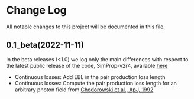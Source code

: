 # Change Log

All notable changes to this project will be documented in this file.


## 0.1_beta(2022-11-11)

In the beta releases (<1.0) we log only the main differences with respect to the latest public release of the code, SimProp-v2r4, available [here](https://augeraq.sites.lngs.infn.it/SimProp/)

- Continuous losses: Add EBL in the pair production loss length
- Continuous losses: Compute the pair production loss length for an arbitrary photon field from [Chodorowski et al., ApJ, 1992](https://ui.adsabs.harvard.edu/abs/1992ApJ...400..181C/abstract)
   
